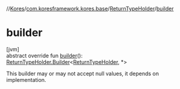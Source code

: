 //[Kores](../../../index.md)/[com.koresframework.kores.base](../index.md)/[ReturnTypeHolder](index.md)/[builder](builder.md)

# builder

[jvm]\
abstract override fun [builder](builder.md)(): [ReturnTypeHolder.Builder](-builder/index.md)<[ReturnTypeHolder](index.md), *>

This builder may or may not accept null values, it depends on implementation.
